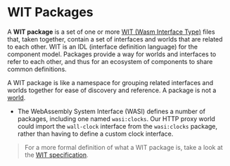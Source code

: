 # WIT Packages

A **WIT package** is a set of one or more [WIT (Wasm Interface Type)](./wit.md) files
that, taken together, contain a set of interfaces and worlds that are related to each other.
WIT is an IDL (interface definition language) for the component model.
Packages provide a way for worlds and interfaces to refer to each other,
and thus for an ecosystem of components to share common definitions.

A WIT package is like a namespace for grouping related interfaces and worlds together
for ease of discovery and reference.
A package is not a [world](./worlds.md).

* The WebAssembly System Interface (WASI) defines a number of packages,
  including one named `wasi:clocks`.
  Our HTTP proxy world could import the `wall-clock` interface from the `wasi:clocks` package,
  rather than having to define a custom clock interface.

> For a more formal definition of what a WIT package is, take a look at the [WIT specification](https://github.com/WebAssembly/component-model/blob/main/design/mvp/WIT.md).
